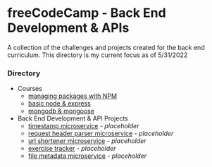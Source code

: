 # freeCodeCamp - Back End Development & APIs

A collection of the challenges and projects created for the back end curriculum. This directory is my current focus as of 5/31/2022

### Directory
- Courses
  - [managing packages with NPM](boilerplate-npm)
  - [basic node & express](boilerplate-node-express)
  - [mongodb & mongoose](boilerplate-mongo-mongoose)
- Back End Development & API Projects
  - [timestamp microservice]() - *placeholder*
  - [request header parser microservice]() - *placeholder*
  - [url shortener microservice]() - *placeholder*
  - [exercise tracker]() - *placeholder*
  - [file metadata microservice]() - *placeholder*
